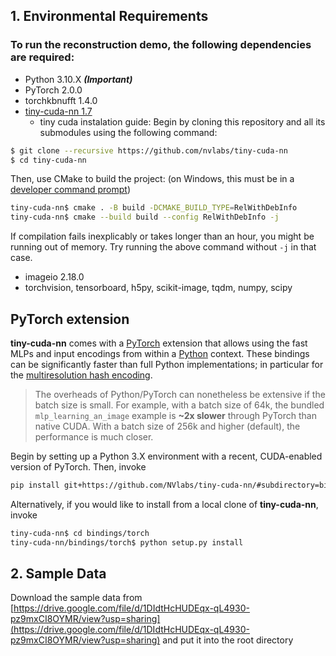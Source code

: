 ## 1. Environmental Requirements  
### To run the reconstruction demo, the following dependencies are required:  
* Python 3.10.X  ***(Important)***
* PyTorch 2.0.0
* torchkbnufft 1.4.0
* [tiny-cuda-nn 1.7](https://github.com/NVlabs/tiny-cuda-nn)
  * tiny cuda instalation guide:
    Begin by cloning this repository and all its submodules using the following command:
```sh
$ git clone --recursive https://github.com/nvlabs/tiny-cuda-nn
$ cd tiny-cuda-nn
```

Then, use CMake to build the project: (on Windows, this must be in a [developer command prompt](https://docs.microsoft.com/en-us/cpp/build/building-on-the-command-line?view=msvc-160#developer_command_prompt))
```sh
tiny-cuda-nn$ cmake . -B build -DCMAKE_BUILD_TYPE=RelWithDebInfo
tiny-cuda-nn$ cmake --build build --config RelWithDebInfo -j
```

If compilation fails inexplicably or takes longer than an hour, you might be running out of memory. Try running the above command without `-j` in that case.

* imageio 2.18.0
* torchvision, tensorboard, h5py, scikit-image, tqdm, numpy, scipy

## PyTorch extension

__tiny-cuda-nn__ comes with a [PyTorch](https://github.com/pytorch/pytorch) extension that allows using the fast MLPs and input encodings from within a [Python](https://www.python.org/) context.
These bindings can be significantly faster than full Python implementations; in particular for the [multiresolution hash encoding](https://raw.githubusercontent.com/NVlabs/tiny-cuda-nn/master/data/readme/multiresolution-hash-encoding-diagram.png).

> The overheads of Python/PyTorch can nonetheless be extensive if the batch size is small.
> For example, with a batch size of 64k, the bundled `mlp_learning_an_image` example is __~2x slower__ through PyTorch than native CUDA.
> With a batch size of 256k and higher (default), the performance is much closer.

Begin by setting up a Python 3.X environment with a recent, CUDA-enabled version of PyTorch. Then, invoke
```sh
pip install git+https://github.com/NVlabs/tiny-cuda-nn/#subdirectory=bindings/torch
```

Alternatively, if you would like to install from a local clone of __tiny-cuda-nn__, invoke
```sh
tiny-cuda-nn$ cd bindings/torch
tiny-cuda-nn/bindings/torch$ python setup.py install
```

## 2. Sample Data
Download the sample data from [https://drive.google.com/file/d/1DIdtHcHUDEqx-qL4930-pz9mxCI8OYMR/view?usp=sharing](https://drive.google.com/file/d/1DIdtHcHUDEqx-qL4930-pz9mxCI8OYMR/view?usp=sharing) and put it into the root directory

